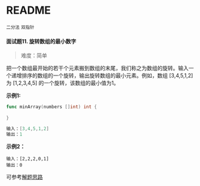 # README

`二分法` `双指针` 

#### 面试题11. 旋转数组的最小数字

> 难度：简单

把一个数组最开始的若干个元素搬到数组的末尾，我们称之为数组的旋转。输入一个递增排序的数组的一个旋转，输出旋转数组的最小元素。例如，数组 [3,4,5,1,2] 为 [1,2,3,4,5] 的一个旋转，该数组的最小值为1。  

**示例1:**

~~~go
func minArray(numbers []int) int {
    
}

输入：[3,4,5,1,2]
输出：1
~~~

**示例2：**

~~~
输入：[2,2,2,0,1]
输出：0
~~~



可参考[解题思路](https://leetcode-cn.com/problems/xuan-zhuan-shu-zu-de-zui-xiao-shu-zi-lcof/solution/mian-shi-ti-11-xuan-zhuan-shu-zu-de-zui-xiao-shu-3/)

